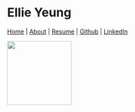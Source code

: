 # Ellie Yeung

[Home] | [About] | [Resume] | [Github] | [LinkedIn]

<img src="https://github.com/yelleagle/yelleagle.github.io/raw/master/WI16_EweekPhotos_Edited_SMA-51.jpg" width="150">

   [home]: <https://ellieyeung.me>
   [resume]: <https://github.com/yelleagle/yelleagle.github.io/blob/master/Ellie_Yeung_Resume.pdf>
   [github]: <https://github.com/yelleagle/>
   [linkedin]: <https://www.linkedin.com/in/ellieyeung>
   [about]: <https://raw.githubusercontent.com/yelleagle/yelleagle.github.io/master/about.md>
